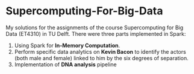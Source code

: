 # Supercomputing-For-Big-Data
My solutions for the assignments of the course Supercomputing for Big Data (ET4310) in TU Delft.
There were three parts implemented in Spark:
1. Using Spark for **In-Memory Computation**.
1. Perform specific data analytics on **Kevin Bacon** to identify the actors (both male and female) linked to him by the six degrees of separation.
1. Implementation of **DNA analysis** pipeline
